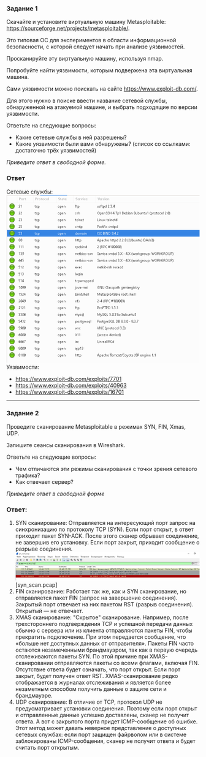 ### Задание 1
Скачайте и установите виртуальную машину Metasploitable: https://sourceforge.net/projects/metasploitable/.

Это типовая ОС для экспериментов в области информационной безопасности, с которой следует начать при анализе уязвимостей.

Просканируйте эту виртуальную машину, используя nmap.

Попробуйте найти уязвимости, которым подвержена эта виртуальная машина.

Сами уязвимости можно поискать на сайте https://www.exploit-db.com/.

Для этого нужно в поиске ввести название сетевой службы, обнаруженной на атакуемой машине, и выбрать подходящие по версии уязвимости.

Ответьте на следующие вопросы:

* Какие сетевые службы в ней разрешены?
* Какие уязвимости были вами обнаружены? (список со ссылками: достаточно трёх уязвимостей)  

*Приведите ответ в свободной форме.*

### Ответ
Сетевые службы:
![Pic1](network.PNG)
Уязвимости:
* https://www.exploit-db.com/exploits/7701  
* https://www.exploit-db.com/exploits/40963 
* https://www.exploit-db.com/exploits/16701  

---

### Задание 2
Проведите сканирование Metasploitable в режимах SYN, FIN, Xmas, UDP.

Запишите сеансы сканирования в Wireshark.

Ответьте на следующие вопросы:

* Чем отличаются эти режимы сканирования с точки зрения сетевого трафика?
* Как отвечает сервер?

*Приведите ответ в свободной форме*

### Ответ:  

1. SYN сканирование:
Отправляется на интересующий порт запрос на синхронизацию по протоколу TCP (SYN). Если порт открыт, в ответ приходит пакет SYN-ACK. После этого сканер обрывает соединение, не завершив его установку. Если порт закрыт, приходит сообщение о разрыве соединения.
![syn_scan](syn_scan.PNG)
[syn_scan.pcap]
2. FIN сканирование:
Работает так же, как и SYN сканирование, но отправляется пакет FIN (запрос на завершение соединения).
Закрытый порт отвечает на них пакетом RST (разрыв соединения). Открытый — не отвечает.
3. XMAS сканирование:
"Скрытое" сканирование.  Например, после трехстороннего подтверждения TCP и успешной передачи данных обычно с сервера или из клиента отправляются пакеты FIN, чтобы прекратить подключение. При этом передается сообщение, что «больше нет доступных данных от отправителя». Пакеты FIN часто остаются незамеченными брандмауэром, так как в первую очередь отслеживаются пакеты SYN. По этой причине при XMAS-сканировании отправляются пакеты со всеми флагами, включая FIN. Отсутствие ответа будет означать, что порт открыт. Если порт закрыт, будет получен ответ RST. XMAS-сканирование редко отображается в журналах отслеживания и является более незаметным способом получить данные о защите сети и брандмауэре.
4. UDP сканирование:
В отличие от TCP, протокол UDP не предусматривает установки соединения. Поэтому если порт открыт и отправленные данные успешно доставлены, сканер не получит ответа. А вот с закрытого порта придет ICMP-сообщение об ошибке. Этот метод может давать неверное представление о доступных сетевых службах: если порт защищен файрволом или в системе заблокированы ICMP-сообщения, сканер не получит ответа и будет считать порт открытым.
